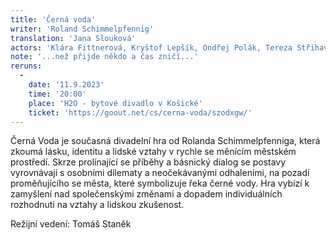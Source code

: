 ```yaml
---
title: 'Černá voda'
writer: 'Roland Schimmelpfennig'
translation: 'Jana Slouková'
actors: 'Klára Fittnerová, Kryštof Lepšík, Ondřej Polák, Tereza Střihavková, Klára Vaňkátová, Vojta Zemánek'
note: '...než přijde někdo a čas zničí...'
reruns:
  -
    date: '11.9.2023'
    time: '20:00'
    place: 'H2O - bytové divadlo v Košické'
    ticket: 'https://goout.net/cs/cerna-voda/szodxgw/'
---
```

Černá Voda je současná divadelní hra od Rolanda Schimmelpfenniga, která zkoumá lásku, identitu a lidské vztahy v rychle se měnícím městském prostředí. Skrze prolínající se příběhy a básnický dialog se postavy vyrovnávají s osobními dilematy a neočekávanými odhaleními, na pozadí proměňujícího se města, které symbolizuje řeka černé vody. Hra vybízí k zamyšlení nad společenskými změnami a dopadem individuálních rozhodnutí na vztahy a lidskou zkušenost.

Režijní vedení: Tomáš Staněk
